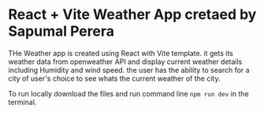 # React + Vite Weather App cretaed by Sapumal Perera

THe Weather app is created using React with Vite template. it gets its weather data from openweather API and display current weather details including Humidity and wind speed. the user has the ability to search for a city of user's choice to see whats the current weather of the city.

To run locally download the files and run command line `npm run dev` in the terminal. 

